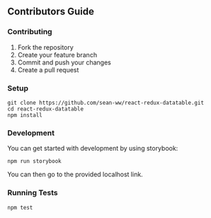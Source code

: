 ## Contributors Guide

### Contributing

1. Fork the repository
2. Create your feature branch
3. Commit and push your changes
5. Create a pull request

### Setup

```
git clone https://github.com/sean-ww/react-redux-datatable.git
cd react-redux-datatable
npm install
```

### Development

You can get started with development by using storybook:
```
npm run storybook
```

You can then go to the provided localhost link.

### Running Tests

```
npm test
```
